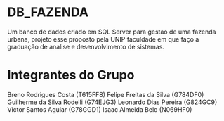 # DB_FAZENDA
Um banco de dados criado em SQL Server para gestao de uma fazenda urbana, projeto esse proposto pela UNIP faculdade em que faço a graduação de analise e desenvolvimento de sistemas.

# Integrantes do Grupo
Breno Rodrigues Costa (T615FF8)
Felipe Freitas da Silva (G784DF0) 
Guilherme da Silva Rodelli (G74EJG3)
Leonardo Dias Pereira (G824GC9)
Victor Santos Aguiar (G78GGD1)
Isaac Almeida Belo (N069HF0)



